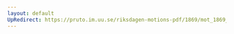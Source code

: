 ```yaml
---
layout: default
UpRedirect: https://pruto.im.uu.se/riksdagen-motions-pdf/1869/mot_1869__ak__35/mot_1869__ak__35-001.pdf
---
```

